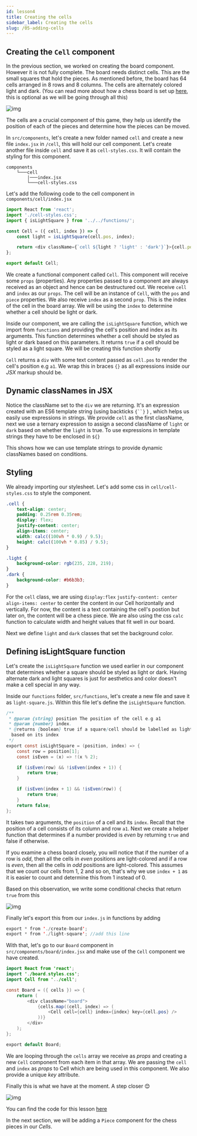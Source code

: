 ```yaml
---
id: lesson4
title: Creating the cells
sidebar_label: Creating the cells
slug: /05-adding-cells
---
```


## Creating the `Cell` component

In the previous section, we worked on creating the board component. However it is not fully complete. The board needs distinct cells. This are the small squares that hold the pieces. As mentioned before, the board has 64 cells arranged in 8 rows and 8 columns. The cells are alternately colored light and dark. (You can read more about how a chess board is set up [here](https://docs.kde.org/trunk5/en/kdegames/knights/board.html), this is optional as we will be going through all this)

![img](../static/img/board-illustration.png)

The cells are a crucial component of this game, they help us identify the position of each of the pieces and determine how the pieces can be moved.

In `src/components`, let's create a new folder named `cell` and create a new file
`index.jsx` in `/cell`, this will hold our cell component. Let's create another file inside `cell` and save it as `cell-styles.css`. It will contain the styling for this component.

```
components
    └───cell
        |───index.jsx
        └───cell-styles.css
```

Let's add the following code to the cell component in `components/cell/index.jsx`

```js title="/src/components/cell/index.jsx"
import React from 'react';
import './cell-styles.css';
import { isLightSquare } from '../../functions/';

const Cell = ({ cell, index }) => {
	const light = isLightSquare(cell.pos, index);

	return <div className={`cell ${light ? 'light' : 'dark'}`}>{cell.pos}</div>;
};

export default Cell;
```

We create a functional component called `Cell`. This component will receive some `props` (properties). Any properties passed to a component are always received as an object and hence can be destructured out. We receive `cell` and `index` as our `props`. The cell will be an instance of `Cell`, with the `pos` and `piece` properties. We also receive `index` as a second `prop`.
This is the index of the cell in the board array.
We will be using the `index` to determine whether a cell should be light or dark.

Inside our component, we are calling the `isLightSquare` function, which we import from `functions` and providing the cell's position and index as its arguments. This function determines whether a cell should be styled as light or dark based on this parameters. It returns `true` if a cell should be styled as a light square. We will be creating this function shortly

`Cell` returns a `div` with some text content passed as `cell.pos` to render the cell's position
e.g `a1`. We wrap this in braces `{}` as all expressions inside our _JSX_ markup should be.

## Dynamic classNames in JSX

Notice the className set to the `div` we are returning. It's an expression created with an ES6 template string (using backticks ` {``} ` ) , which helps us easily use expressions in strings. We provide `cell` as the first className, next we use a ternary expression to assign a second className of `light` or `dark` based on whether the `light` is true. To use expressions in template strings they have to be enclosed in `${}`

This shows how we can use template strings to provide dynamic classNames based on conditions.

## Styling

We already importing our stylesheet. Let's add some css in `cell/cell-styles.css` to style the component.

```css title="/src/components/cell/cell-styles.css"
.cell {
	text-align: center;
	padding: 0.25rem 0.35rem;
	display: flex;
	justify-content: center;
	align-items: center;
	width: calc((100vh * 0.9) / 9.5);
	height: calc((100vh * 0.85) / 9.5);
}

.light {
	background-color: rgb(235, 228, 219);
}
.dark {
	background-color: #b6b3b3;
}
```

For the `cell` class, we are using `display:flex` `justify-content: center` `align-items: center` to center the content in our Cell horizontally and vertically. For now, the content is a text containing the cell's postion but later on, the content will be a chess piece.
We are also using the css `calc` function to calculate width and height values that fit well in our board.

Next we define `light` and `dark` classes that set the background color.

## Defining isLightSquare function

Let's create the `isLightSquare` function we used earlier in our component that determines whether a square should be styled as light or dark. Having alternate dark and light squares is just for aesthetics and color doesn't make a cell special in any way.

Inside our `functions` folder, `src/functions`, let's create a new file and save it as `light-square.js`. Within this file let's define the `isLightSquare` function.

```java title="/src/functions/light-square.js"
/**
 * @param {string} position The position of the cell e.g a1
 * @param {number} index.
 * @returns {boolean} true if a square/cell should be labelled as light
  based on its index
 */
export const isLightSquare = (position, index) => {
	const row = position[1];
	const isEven = (x) => !(x % 2);

	if (isEven(row) && !isEven(index + 1)) {
		return true;
	}

	if (isEven(index + 1) && !isEven(row)) {
		return true;
	}
	return false;
};

```

It takes two arguments, the `position` of a cell and its `index`. Recall that the position of a cell consists of its column and row `a1`.
Next we create a helper function that determines if a number provided is _even_ by returning `true` and false if otherwise.

If you examine a chess board closely, you will notice that if the number of a row is _odd_, then all the cells in _even_ positions are light-colored and if a row is _even_, then all the cells in _odd_ positions are light-colored. This assumes that we count our cells from 1, 2 and so on, that's why we use `index + 1` as it is easier to count and determine this from 1 instead of 0.

Based on this observation, we write some conditional checks that return `true` from this

![img](../static/img/board-illustration.png)

Finally let's export this from our `index.js` in functions by adding

```java title="/src/functions/index.js"
export * from './create-board';
export * from './light-square'; //add this line

```

With that, let's go to our `Board` component in `src/components/board/index.jsx` and make use of the `Cell` component we have created.

```java title="/src/components/board/index.jsx"
import React from 'react';
import './board.styles.css';
import Cell from '../cell';

const Board = ({ cells }) => {
	return (
		<div className="board">
			{cells.map((cell, index) => (
				<Cell cell={cell} index={index} key={cell.pos} />
			))}
		</div>
	);
};

export default Board;
```

We are looping through the `cells` array we receive as _props_ and creating a new `Cell` component from each item in that array. We are passing the `cell` and `index` as _props_ to Cell which are being used in this component. We also provide a unique _key_ attribute.

Finally this is what we have at the moment. A step closer 😊

![img](../static/img/Screenshot4.png)

You can find the code for this lesson [here](https://github.com/franknmungai/live-chess/tree/04-creating-the-cells)

In the next section, we will be adding a `Piece` component for the chess pieces in our _Cells_.
